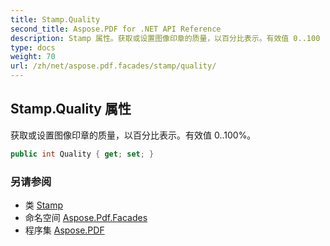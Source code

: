 ```yaml
---
title: Stamp.Quality
second_title: Aspose.PDF for .NET API Reference
description: Stamp 属性。获取或设置图像印章的质量，以百分比表示。有效值 0..100
type: docs
weight: 70
url: /zh/net/aspose.pdf.facades/stamp/quality/
---
```

## Stamp.Quality 属性

获取或设置图像印章的质量，以百分比表示。有效值 0..100%。

```csharp
public int Quality { get; set; }
```

### 另请参阅

* 类 [Stamp](../)
* 命名空间 [Aspose.Pdf.Facades](../../../aspose.pdf.facades/)
* 程序集 [Aspose.PDF](../../../)